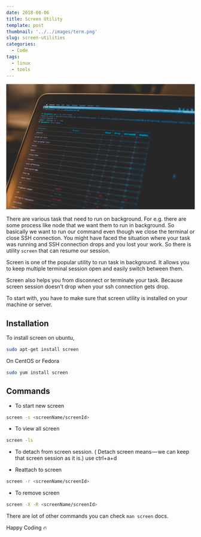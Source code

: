```yaml
---
date: 2018-08-06
title: Screen Utility
template: post
thumbnail: '../../images/term.png'
slug: screen-utilities
categories:
  - Code
tags:
  - linux
  - tools
---
```


![](screen-utility.jpg)

There are various task that need to run on background. For e.g. there are some process like node that we want them to run in background. So basically we want to run our command even though we close the terminal or close SSH connection. You might have faced the situation where your task was running and SSH connection drops and you lost your work. So there is utility `screen` that can resume our session.

Screen is one of the popular utility to run task in background. It allows you to keep multiple terminal session open and easily switch between them.

Screen also helps you from disconnect or terminate your task. Because screen session doesn’t drop when your ssh connection gets drop.

To start with, you have to make sure that screen utility is installed on your machine or server.

## Installation

To install screen on ubuntu,
```sh
sudo apt-get install screen
```

On CentOS or Fedora
```sh
sudo yum install screen
```

## Commands

- To start new screen
```sh
screen -s <screenName/screenId>
```

- To view all screen
```sh
screen -ls
```

- To detach from screen session. ( Detach screen means — we can keep that screen session as it is.) use ctrl+a+d

- Reattach to screen
```sh
screen -r <screenName/screenId>
```

- To remove screen
```sh
screen -X -R <screenName/screenId>
```
There are lot of other commands you can check `man screen` docs.

Happy Coding 🔥